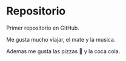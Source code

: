 # Repositorio

Primer repositorio en GitHub.

Me gusta mucho viajar, el mate y la musica.

Ademas me gusta las pizzas :pizza: y la coca cola.
